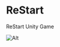 # ReStart
 ReStart Unity Game

![Alt](https://repobeats.axiom.co/api/embed/21ad84f6b84b4cf383b65ba7f8aaba2a13778d39.svg "Repobeats analytics image")
